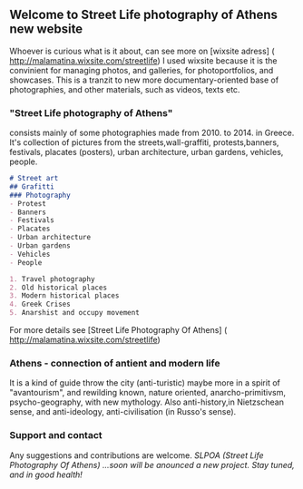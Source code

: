 ## Welcome to Street Life photography of Athens new website
Whoever is curious what is it about, can see more on [wixsite adress] ( http://malamatina.wixsite.com/streetlife)
I used wixsite because it is the convinient for managing photos, and galleries, for photoportfolios, and showcases. 
This is a tranzit to new more documentary-oriented base of photographies, and other materials, such as videos, texts etc.

### "Street Life photography of Athens"
consists mainly of some photographies made from 2010. to 2014. in Greece. It's collection of pictures from the streets,wall-graffiti, protests,banners, festivals, placates (posters), urban architecture, urban gardens, vehicles, people.

```markdown
# Street art
## Grafitti
### Photography   
- Protest 
- Banners
- Festivals
- Placates
- Urban architecture
- Urban gardens
- Vehicles
- People

1. Travel photography
2. Old historical places
3. Modern historical places 
4. Greek Crises 
5. Anarshist and occupy movement
``` 
For more details see [Street Life Photography Of Athens] ( http://malamatina.wixsite.com/streetlife) 

### Athens - connection of antient and modern life
It is a kind of guide throw the city (anti-turistic) maybe more in a spirit of "avantourism", and rewilding known, 
nature oriented, anarcho-primitivsm, psycho-geography, with new mythology.  Also anti-history,in Nietzschean sense, and anti-ideology, anti-civilisation (in Russo's sense).
### Support and contact 
Any suggestions and contributions are welcome. 
*SLPOA (Street Life Photography Of Athens)* 
*...soon will be anounced a new project.*
*Stay tuned, and in good health!*

